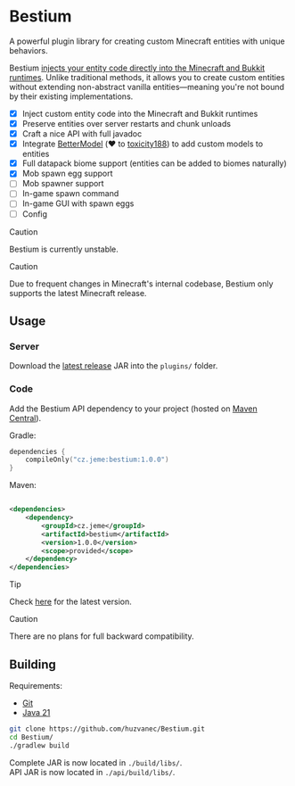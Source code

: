 # Bestium

A powerful plugin library for creating custom Minecraft entities with unique behaviors.

Bestium [injects your entity code directly into the Minecraft and Bukkit runtimes](core/src/main/kotlin/cz/jeme/bestium/InjectionUnit.kt).
Unlike traditional methods, it allows
you to create custom entities without extending non-abstract vanilla entities—meaning you're not bound by their existing
implementations.

- [x] Inject custom entity code into the Minecraft and Bukkit runtimes
- [x] Preserve entities over server restarts and chunk unloads
- [x] Craft a nice API with full javadoc
- [x] Integrate [BetterModel](https://github.com/toxicity188/BetterModel) (❤️
  to [toxicity188](https://github.com/toxicity188)) to add custom models to entities
- [x] Full datapack biome support (entities can be added to biomes naturally)
- [x] Mob spawn egg support
- [ ] Mob spawner support
- [ ] In-game spawn command
- [ ] In-game GUI with spawn eggs
- [ ] Config

> [!CAUTION]
> Bestium is currently unstable.

> [!CAUTION]
> Due to frequent changes in Minecraft's internal codebase, Bestium only supports the latest Minecraft release.

## Usage

### Server

Download the [latest release](https://github.com/huzvanec/Bestium/releases/latest) JAR into the `plugins/` folder.

### Code

Add the Bestium API dependency to your project (hosted
on [Maven Central](https://central.sonatype.com/artifact/cz.jeme/bestium)).

Gradle:

```kts
dependencies {
    compileOnly("cz.jeme:bestium:1.0.0")
}
```

Maven:

```xml

<dependencies>
    <dependency>
        <groupId>cz.jeme</groupId>
        <artifactId>bestium</artifactId>
        <version>1.0.0</version>
        <scope>provided</scope>
    </dependency>
</dependencies>
```

> [!TIP]
> Check [here](https://central.sonatype.com/artifact/cz.jeme/bestium/versions) for the latest version.

> [!CAUTION]
> There are no plans for full backward compatibility.

## Building

Requirements:

- [Git](https://git-scm.com/downloads)
- [Java 21](https://www.oracle.com/java/technologies/downloads/#java21)

```bash
git clone https://github.com/huzvanec/Bestium.git
cd Bestium/
./gradlew build
```

Complete JAR is now located in `./build/libs/`.  
API JAR is now located in `./api/build/libs/`.
